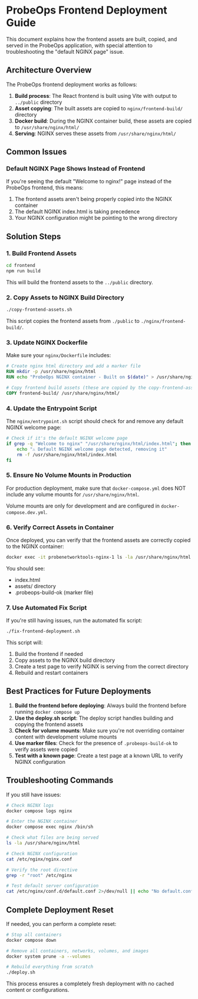# ProbeOps Frontend Deployment Guide

This document explains how the frontend assets are built, copied, and served in the ProbeOps application, with special attention to troubleshooting the "default NGINX page" issue.

## Architecture Overview

The ProbeOps frontend deployment works as follows:

1. **Build process**: The React frontend is built using Vite with output to `../public` directory
2. **Asset copying**: The built assets are copied to `nginx/frontend-build/` directory
3. **Docker build**: During the NGINX container build, these assets are copied to `/usr/share/nginx/html/`
4. **Serving**: NGINX serves these assets from `/usr/share/nginx/html/`

## Common Issues

### Default NGINX Page Shows Instead of Frontend

If you're seeing the default "Welcome to nginx!" page instead of the ProbeOps frontend, this means:

1. The frontend assets aren't being properly copied into the NGINX container
2. The default NGINX index.html is taking precedence
3. Your NGINX configuration might be pointing to the wrong directory

## Solution Steps

### 1. Build Frontend Assets

```bash
cd frontend
npm run build
```

This will build the frontend assets to the `../public` directory.

### 2. Copy Assets to NGINX Build Directory

```bash
./copy-frontend-assets.sh
```

This script copies the frontend assets from `./public` to `./nginx/frontend-build/`.

### 3. Update NGINX Dockerfile

Make sure your `nginx/Dockerfile` includes:

```dockerfile
# Create nginx html directory and add a marker file 
RUN mkdir -p /usr/share/nginx/html
RUN echo "ProbeOps NGINX container - Built on $(date)" > /usr/share/nginx/html/nginx-container-info.txt

# Copy frontend build assets (these are copied by the copy-frontend-assets.sh script)
COPY frontend-build/ /usr/share/nginx/html/
```

### 4. Update the Entrypoint Script

The `nginx/entrypoint.sh` script should check for and remove any default NGINX welcome page:

```bash
# Check if it's the default NGINX welcome page
if grep -q "Welcome to nginx" "/usr/share/nginx/html/index.html"; then
    echo "⚠️ Default NGINX welcome page detected, removing it"
    rm -f /usr/share/nginx/html/index.html
fi
```

### 5. Ensure No Volume Mounts in Production

For production deployment, make sure that `docker-compose.yml` does NOT include any volume mounts for `/usr/share/nginx/html`.

Volume mounts are only for development and are configured in `docker-compose.dev.yml`.

### 6. Verify Correct Assets in Container

Once deployed, you can verify that the frontend assets are correctly copied to the NGINX container:

```bash
docker exec -it probenetworktools-nginx-1 ls -la /usr/share/nginx/html
```

You should see:
- index.html
- assets/ directory
- .probeops-build-ok (marker file)

### 7. Use Automated Fix Script

If you're still having issues, run the automated fix script:

```bash
./fix-frontend-deployment.sh
```

This script will:
1. Build the frontend if needed
2. Copy assets to the NGINX build directory
3. Create a test page to verify NGINX is serving from the correct directory
4. Rebuild and restart containers

## Best Practices for Future Deployments

1. **Build the frontend before deploying**: Always build the frontend before running `docker compose up`
2. **Use the deploy.sh script**: The deploy script handles building and copying the frontend assets
3. **Check for volume mounts**: Make sure you're not overriding container content with development volume mounts
4. **Use marker files**: Check for the presence of `.probeops-build-ok` to verify assets were copied
5. **Test with a known page**: Create a test page at a known URL to verify NGINX configuration

## Troubleshooting Commands

If you still have issues:

```bash
# Check NGINX logs
docker compose logs nginx

# Enter the NGINX container
docker compose exec nginx /bin/sh

# Check what files are being served
ls -la /usr/share/nginx/html

# Check NGINX configuration
cat /etc/nginx/nginx.conf

# Verify the root directive
grep -r "root" /etc/nginx

# Test default server configuration
cat /etc/nginx/conf.d/default.conf 2>/dev/null || echo "No default.conf (good)"
```

## Complete Deployment Reset

If needed, you can perform a complete reset:

```bash
# Stop all containers
docker compose down

# Remove all containers, networks, volumes, and images
docker system prune -a --volumes

# Rebuild everything from scratch
./deploy.sh
```

This process ensures a completely fresh deployment with no cached content or configurations.